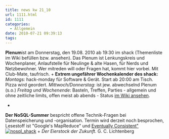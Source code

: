 ```yaml
---
title: news kw 21_10
url: 1111.html
id: 1111
categories:
  - Allgemein
date: 2010-07-21 09:39:13
tags:
---
```


**Plenum**ist am Donnerstag, den 19.08\. 2010 ab 19:30 im shack (Themenliste im Wiki befüllen bzw. ansehen). Das Plenum ist Lenkungskreis und Wochenplaner,  Anlaufstelle  für  Neulinge & alte Hasen, für Nerds und Netzbewohner.  Wer mitreden will oder Fragen hat, kommt hier vorbei. Mit Club-Mate, taufrisch.
+
**Extrem ungefährer Wochenkalender des shack:**
_Montags:_ hack-monday für Software & Gerät. Start ab 20:00 am Tisch. Pizza wird geordert.
_Mittwoch/Donnerstag_: ist jew. abwechselnd Plenum (s.o.)
_Freitag und Wochenende_: Basteln, Treffen, Parties - allgemein und ohne zeitliche limits, offen meist ab abends - Status [im Wiki ansehen](http://shackspace/wiki/).

+
**Der NoSQL-Summer** bespricht offene Technik-Fragen bei Datenspeicherung und -organisation. Termin wird derzeit noch besprochen,  Lesestoff ist <a>"Google's MapReduce"</a> und
[Eventually Consistent"](http://nosqlsummer.org/paper/eventually-consistent)
[![](https://blog.shackspace.de/wp-content/uploads/2010/07/nosql_shack.png "nosql_shack")](http://nosqlsummer.org/)
+
_Der Eierstock der Zukunft._
G. C. Lichtenberg